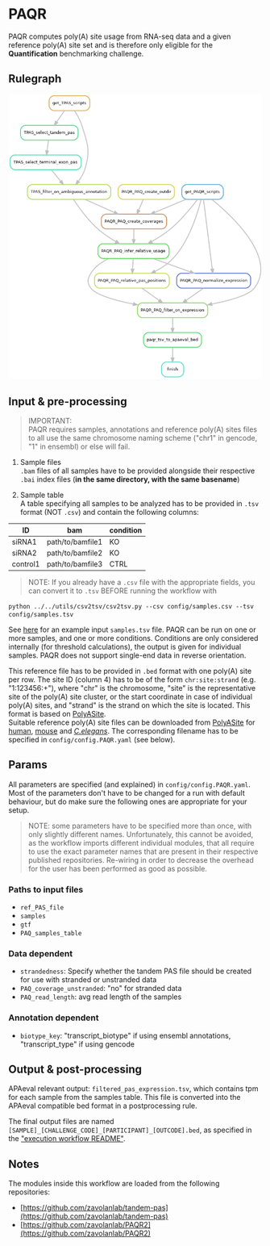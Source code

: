 # PAQR
PAQR computes poly(A) site usage from RNA-seq data and a given reference poly(A) site set and is therefore only eligible for the **Quantification** benchmarking challenge.
## Rulegraph

![rulegraph](rulegraph.PAQR.png)

## Input & pre-processing
> IMPORTANT:   
PAQR requires samples, annotations and reference poly(A) sites files to all use the same chromosome naming scheme ("chr1" in gencode, "1" in ensembl) or else will fail.


1. Sample files  
`.bam` files of all samples have to be provided alongside their respective `.bai` index files (**in the same directory, with the same basename**)

2. Sample table  
A table specifying all samples to be analyzed has to be provided in `.tsv` format (NOT `.csv`) and contain the following columns:   

| ID | bam | condition |
| - | - | - |
| siRNA1 | path/to/bamfile1 | KO |
| siRNA2 | path/to/bamfile2 | KO |
| control1 | path/to/bamfile3 | CTRL |

>NOTE: If you already have a `.csv` file with the appropriate fields, you can convert it to `.tsv` BEFORE running the workflow with 
```
python ../../utils/csv2tsv/csv2tsv.py --csv config/samples.csv --tsv config/samples.tsv
```
 
See [here][sample-table] for an example input `samples.tsv` file. PAQR can be run on one or more samples, and one or more conditions. Conditions are only considered internally (for threshold calculations), the output is given for individual samples. PAQR does not support single-end data in reverse orientation.

This reference file has to be provided in `.bed` format with one poly(A) site per row. The site ID (column 4) has to be of the form `chr:site:strand` (e.g. "1:123456:+"), where "chr" is the chromosome, "site" is the representative site of the poly(A) site cluster, or the start coordinate in case of individual poly(A) sites, and "strand" is the strand on which the site is located. This format is based on [PolyASite][polyasite-web].    
Suitable reference poly(A) site files can be downloaded from [PolyASite][polyasite-web] for [human][human-pas], [mouse][mouse-pas] and [*C.elegans*][worm-pas]. The corresponding filename has to be specified in `config/config.PAQR.yaml` (see below).   

## Params

All parameters are specified (and explained) in `config/config.PAQR.yaml`. Most of the parameters don't have to be changed for a run with default behaviour, but do make sure the following ones are appropriate for your setup.

> NOTE: some parameters have to be specified more than once, with only slightly different names. Unfortunately, this cannot be avoided, as the workflow imports different individual modules, that all require to use the exact parameter names that are present in their respective published repositories. Re-wiring in order to decrease the overhead for the user has been performed as good as possible.
### Paths to input files
- `ref_PAS_file`
- `samples`
- `gtf`
- `PAQ_samples_table`


### Data dependent
- `strandedness`: Specify whether the tandem PAS file should be created for use with stranded or unstranded data
- `PAQ_coverage_unstranded`: "no" for stranded data
- `PAQ_read_length`: avg read length of the samples

### Annotation dependent
- `biotype_key`: "transcript_biotype" if using ensembl annotations, "transcript_type" if using gencode


## Output & post-processing

APAeval relevant output: `filtered_pas_expression.tsv`, which contains tpm for each sample from the samples table. This file is converted into the APAeval compatible bed format in a postprocessing rule.   

The final output files are named `[SAMPLE]_[CHALLENGE_CODE]_[PARTICIPANT]_[OUTCODE].bed`, as specified in the ["execution workflow README"][ewf-readme-filenames].

## Notes

The modules inside this workflow are loaded from the following repositories:

- [https://github.com/zavolanlab/tandem-pas](https://github.com/zavolanlab/tandem-pas)
- [https://github.com/zavolanlab/PAQR2](https://github.com/zavolanlab/PAQR2)



[polyasite-web]: <https://polyasite.unibas.ch/atlas>
[human-pas]: <https://polyasite.unibas.ch/download/atlas/2.0/GRCh38.96/atlas.clusters.2.0.GRCh38.96.bed.gz>
[mouse-pas]: <(https://polyasite.unibas.ch/download/atlas/2.0/GRCm38.96/atlas.clusters.2.0.GRCm38.96.bed.gz)>
[worm-pas]: <https://polyasite.unibas.ch/download/atlas/2.0/WBcel235/atlas.clusters.2.0.WBcel235.bed.gz>
[sample-table]: config/samples.tsv
[ewf-readme-filenames]: ../README.md#output